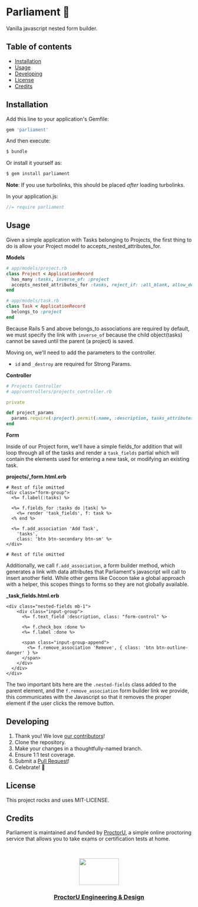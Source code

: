 # Parliament 🔨

Vanilla javascript nested form builder.

## Table of contents

* [Installation](#installation)
* [Usage](#usage)
* [Developing](#developing)
* [License](#license)
* [Credits](#credits)

## Installation

Add this line to your application's Gemfile:

```ruby
gem 'parliament'
```

And then execute:

```bash
$ bundle
```

Or install it yourself as:

```bash
$ gem install parliament
```

**Note**: If you use turbolinks, this should be placed _after_ loading turbolinks.

In your application.js:

```javascript
//= require parliament
```
## Usage

Given a simple application with Tasks belonging to Projects, the first thing to do is allow your Project model to accepts_nested_attributes_for.

**Models**

```ruby
# app/models/project.rb
class Project < ApplicationRecord
  has_many :tasks, inverse_of: :project
  accepts_nested_attributes_for :tasks, reject_if: :all_blank, allow_destroy: true
end

# app/models/task.rb
class Task < ApplicationRecord
  belongs_to :project
end
```

Because Rails 5 and above belongs_to associations are required by default, we must specify the link with `inverse_of` because the child object(tasks) cannot be saved until the parent (a project) is saved.

Moving on, we'll need to add the parameters to the controller.
- `id` and `_destroy` are required for Strong Params.

**Controller**

```ruby
# Projects Controller
# app/controllers/projects_controller.rb

private

def project_params
  params.require(:project).permit(:name, :description, tasks_attributes: [:id, :description, :done, :_destroy])
end
```

**Form**

Inside of our Project form, we'll have a simple fields_for addition that will loop through all of the tasks and render a `task_fields` partial which will contain the elements used for entering a new task, or modifying an existing task.

**projects/_form.html.erb**
```erb
# Rest of file omitted
<div class="form-group">
  <%= f.label(:tasks) %>

  <%= f.fields_for :tasks do |task| %>
    <%= render 'task_fields', f: task %>
  <% end %>

  <%= f.add_association 'Add Task',
    'tasks',
    class: 'btn btn-secondary btn-sm' %>
</div>

# Rest of file omitted
```

Additionally, we call `f.add_association`, a form builder method, which generates a link with data attributes that Parliament's javascript will call to insert another field. While other gems like Cocoon take a global approach with a helper, this scopes things to forms so they are not globally available.

**_task_fields.html.erb**
```erb
<div class="nested-fields mb-1">
    <div class="input-group">
      <%= f.text_field :description, class: "form-control" %>

      <%= f.check_box :done %>
      <%= f.label :done %>

      <span class="input-group-append">
        <%= f.remove_association 'Remove', { class: 'btn btn-outline-danger' } %>
      </span>
    </div>
  </div>
</div>
```

The two important bits here are the `.nested-fields` class added to the parent element, and the `f.remove_association` form builder link we provide, this communicates with the Javascript so that it removes the proper element if the user clicks the remove button.

## Developing

1. Thank you! We love [our contributors](https://github.com/ProctorU/parliament/graphs/contributors)!
1. Clone the repository.
1. Make your changes in a thoughtfully-named branch.
1. Ensure 1:1 test coverage.
1. Submit a [Pull Request](https://github.com/ProctorU/parliament/pulls)!
1. Celebrate! :tada:

## License

This project rocks and uses MIT-LICENSE.

## Credits

Parliament is maintained and funded by [ProctorU](https://twitter.com/ProctorU),
a simple online proctoring service that allows you to take exams or
certification tests at home.

<br>

<p align="center">
  <a href="https://twitter.com/ProctorUEng">
    <img src="https://s3-us-west-2.amazonaws.com/dev-team-resources/procki-eyes.svg" width=108 height=72>
  </a>

  <h3 align="center">
    <a href="https://twitter.com/ProctorUEng">ProctorU Engineering & Design</a>
  </h3>
</p>
